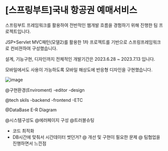 # [스프링부트]국내 항공권 예매서비스

<p>스프링부트 프레임워크를 활용하여 전반적인 웹개발 흐름을 경험하기 위해 진행한 팀 프로젝트입니다.</p>

<p>JSP+Servlet MVC패턴(모델2)를 활용한 1차 프로젝트를 기반으로 스프링프레임워크로 컨비젼하여 구성했습니다.</p>
<p>설계, 기능구현, 디자인까지 전체적인 개발기간은 2023.6.28 ~ 2023.7.13 입니다.</p>
<p>모바일에서도 사용이 가능하도록 모바일 해상도에 반응형 디자인을 구현했습니다.</p>

![image](https://github.com/sjw6797/04_Spring2023/assets/133834227/7ac113a3-285a-4fcd-b30b-95d896261875)

@구현환경(Enviroment)
  -editor
  -design

@tech skils
  -backend
  -frontend
  -ETC

@DataBase E-R Diagram

@시스템구성도
@에러페이지 구성
@트러블슈팅
  - 코드 최적화
  - DB시간에 맞춰서 시간데이터 썻던거?
@ 개선 및 구현이 필요한 문제
@ 팀협업을 진행하면서 느낀점
